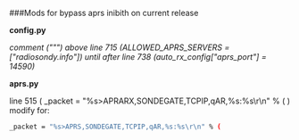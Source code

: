 
###Mods for bypass aprs inibith on current release

**config.py**

*comment (""") above line 715 (ALLOWED_APRS_SERVERS = ["radiosondy.info"]) until after line 738 (auto_rx_config["aprs_port"] = 14590)*


**aprs.py**

line 515 ( _packet = "%s>APRARX,SONDEGATE,TCPIP,qAR,%s:%s\r\n" % ( ) modify for:

~~~bash
_packet = "%s>APRS,SONDEGATE,TCPIP,qAR,%s:%s\r\n" % (

~~~